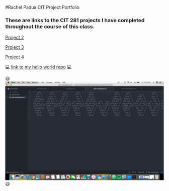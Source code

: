 #Rachel Padua CIT Project Portfolio

### These are links to the CIT 281 projects I have completed throughout the course of this class.

[Project 2](https://uo-cit.github.io/p2-17S-rachelpadua/)

[Project 3](https://uo-cit.github.io/p3-17s-rachelpadua/)

[Project 4](https://uo-cit.github.io/p4-17s-rachelpadua/)


:computer: [link to my hello world repo](https://github.com/rachelpadua/hello-world.git) :computer:

:smiley: ![Git-It Screen Shot](images/ScreenShot.png) :smiley:
